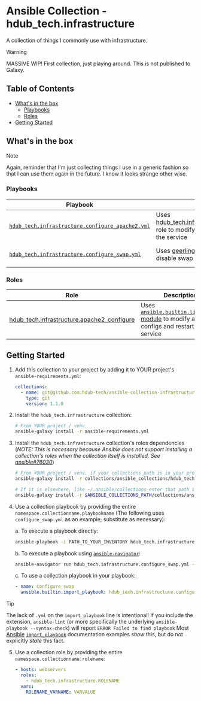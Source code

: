 # Ansible Collection - hdub_tech.infrastructure

A collection of things I commonly use with infrastructure.

> [!WARNING]
> MASSIVE WIP! First collection, just playing around. This is not published to Galaxy.

## Table of Contents

- [What's in the box](#whats-in-the-box)
  - [Playbooks](#playbooks)
  - [Roles](#roles)
- [Getting Started](#getting-started)

## What's in the box

> [!NOTE]
> Again, reminder that I'm just collecting things I use in a generic fashion so
> that I can use them again in the future. I know it looks strange other wise.

### Playbooks

| Playbook | Description | Variables |
| --- | --- | --- |
| [`hdub_tech.infrastructure.configure_apache2.yml`] | Uses [hdub_tech.infrastructure.apache2_configure] role to modify apache configs and restart the service | Refer to [`apache2_configure` role README] |
| [`hdub_tech.infrastructure.configure_swap.yml`] | Uses [geerlingguy.swap role] to enable or disable swap on a linux host | Refer to [geerlingguy.swap#role-variables] |

### Roles

| Role | Description | Variables |
| --- | --- | --- |
| [hdub_tech.infrastructure.apache2_configure] | Uses [`ansible.builtin.lineinfile` module] to modify apache configs and restart the service | Refer to [`apache2_configure` role README] |

## Getting Started

1. Add this collection to your project by adding it to YOUR project's `ansible-requirements.yml`:

   ```yaml
   collections:
     - name: git@github.com:hdub-tech/ansible-collection-infrastructure.git
       type: git
       version: 1.1.0
    ```

2. Install the `hdub_tech.infrastructure` collection:

   ```bash
   # From YOUR project / venv
   ansible-galaxy install -r ansible-requirements.yml
   ```

3. Install the `hdub_tech.infrastructure` collection's roles dependencies
   (_NOTE: This is necessary because Ansible does not support installing a
   collection's roles when the collection itself is installed.
   See [ansible#76030]_)

   ```bash
   # From YOUR project / venv, if your collections_path is in your project directory:
   ansible-galaxy install -r collections/ansible_collections/hdub_tech/infrastructure/ansible-requirements.yml
   ```

   ```bash
   # If it is elsewhere, like ~/.ansible/collections enter that path in lieu of $ANSIBLE_COLLECTIONS_PATH
   ansible-galaxy install -r $ANSIBLE_COLLECTIONS_PATH/collections/ansible_collections/hdub_tech/infrastructure/ansible-requirements.yml
   ```

4. Use a collection playbook by providing the entire `namespace.collectionname.playbookname`
   (The following uses `configure_swap.yml` as an example; substitute as necessary):

   a. To execute a playbook directly:

      ```bash
      ansible-playbook -i PATH_TO_YOUR_INVENTORY hdub_tech.infrastructure.configure_swap.yml [--check]
      ```

   b. To execute a playbook using [`ansible-navigator`]:

      ```bash
      ansible-navigator run hdub_tech.infrastructure.configure_swap.yml -i PATH_TO_YOUR_INVENTORY [--check]
      ```

   c. To use a collection playbook in your playbook:

      ```yaml
      - name: Configure swap
        ansible.builtin.import_playbook: hdub_tech.infrastructure.configure_swap
      ```

> [!TIP]
> The lack of `.yml` on the `import_playbook` line is intentional! If you
> include the extension, `ansible-lint` (or more specifically the underlying
> `ansible-playbook --syntax-check`) will report `ERROR Failed to find playbook`
> Most [Ansible] [`import_playbook`] documentation examples _show_ this, but do
> not explicitly _state_ this fact.
<!-- markdownlint-disable-next-line ol-prefix -->
5. Use a collection role by providing the entire `namespace.collectionname.rolename`:

   ```yaml
   - hosts: webservers
     roles:
       - hdub_tech.infrastructure.ROLENAME
     vars:
       ROLENAME_VARNAME: VARVALUE
   ```

<!-- Links -->
[`apache2_configure` role README]:                  ./roles/apache2_configure/README.md#role-variables
[hdub_tech.infrastructure.apache2_configure]:       ./roles/apache2_configure/README.md
[`hdub_tech.infrastructure.configure_apache2.yml`]: ./playbooks/configure_apache2.yml
[`hdub_tech.infrastructure.configure_swap.yml`]:    ./playbooks/configure_swap.yml
[Ansible]:                             https://docs.ansible.com/ansible/latest/collections_guide/collections_using_playbooks.html#using-a-playbook-from-a-collection
[ansible#76030]:                       https://github.com/ansible/ansible/issues/76030#issuecomment-942520399
[`ansible.builtin.lineinfile` module]: https://docs.ansible.com/ansible/latest/collections/ansible/builtin/lineinfile_module.html
[`ansible-navigator`]:                 https://ansible.readthedocs.io/projects/navigator
[geerlingguy.swap role]:               https://github.com/geerlingguy/ansible-role-swap
[geerlingguy.swap#role-variables]:     https://github.com/geerlingguy/ansible-role-swap/tree/master?tab=readme-ov-file#role-variables
[`import_playbook`]:                   https://docs.ansible.com/ansible/latest/collections/ansible/builtin/import_playbook_module.html#examples
